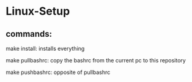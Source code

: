 # Linux-Setup

## commands:

make install: installs everything

make pullbashrc: copy the bashrc from the current pc to this repository

make pushbashrc: opposite of pullbashrc
